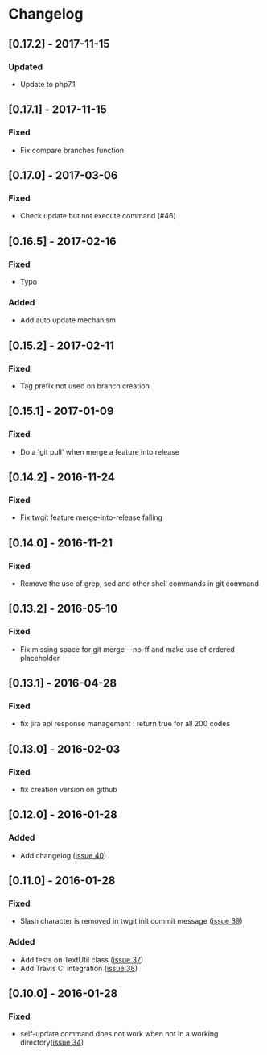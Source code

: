 # Changelog

## [0.17.2] - 2017-11-15
### Updated
- Update to php7.1

## [0.17.1] - 2017-11-15
### Fixed
- Fix compare branches function

## [0.17.0] - 2017-03-06
### Fixed
- Check update but not execute command (#46)

## [0.16.5] - 2017-02-16
### Fixed
- Typo

### Added
- Add auto update mechanism

## [0.15.2] - 2017-02-11
### Fixed
- Tag prefix not used on branch creation

## [0.15.1] - 2017-01-09
### Fixed
- Do a 'git pull' when merge a feature into release

## [0.14.2] - 2016-11-24
### Fixed
- Fix twgit feature merge-into-release failing

## [0.14.0] - 2016-11-21
### Fixed
- Remove the use of grep, sed and other shell commands in git command

## [0.13.2] - 2016-05-10
### Fixed
- Fix missing space for git merge --no-ff and make use of ordered placeholder

## [0.13.1] - 2016-04-28
### Fixed
- fix jira api response management : return true for all 200 codes

## [0.13.0] - 2016-02-03
### Fixed
- fix creation version on github

## [0.12.0] - 2016-01-28
### Added
- Add changelog ([issue 40](https://github.com/monsieurchico/php-twgit/issues/40))

## [0.11.0] - 2016-01-28
### Fixed
- Slash character is removed in twgit init commit message ([issue 39](https://github.com/monsieurchico/php-twgit/issues/39))

### Added
- Add tests on TextUtil class ([issue 37](https://github.com/monsieurchico/php-twgit/issues/37))
- Add Travis CI integration ([issue 38](https://github.com/monsieurchico/php-twgit/issues/38))

## [0.10.0] - 2016-01-28
### Fixed
- self-update command does not work when not in a working directory([issue 34](https://github.com/monsieurchico/php-twgit/issues/34))
